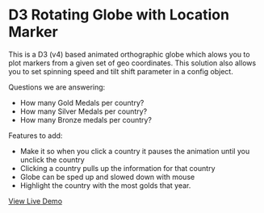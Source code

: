 # D3 Rotating Globe with Location Marker
This is a D3 (v4) based animated orthographic globe which alows you to plot markers from a given set of geo coordinates. This solution also allows you to set spinning speed and tilt shift parameter in a config object.

Questions we are answering:
- How many Gold Medals per country?
- How many Silver Medals per country?
- How many Bronze medals per country?

Features to add:
- Make it so when you click a country it pauses the animation until you unclick the country
- Clicking a country pulls up the information for that country
- Globe can be sped up and slowed down with mouse
- Highlight the country with the most golds that year.

[View Live Demo](https://victoruvarov.github.io/D3Visualization/ "Demo Visualization")
